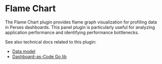 # Flame Chart

The Flame Chart plugin provides flame graph visualization for profiling data in Perses dashboards. This panel plugin is particularly useful for analyzing application performance and identifying performance bottlenecks.

See also technical docs related to this plugin:

- [Data model](./model.md)
- [Dashboard-as-Code Go lib](./go-sdk.md)